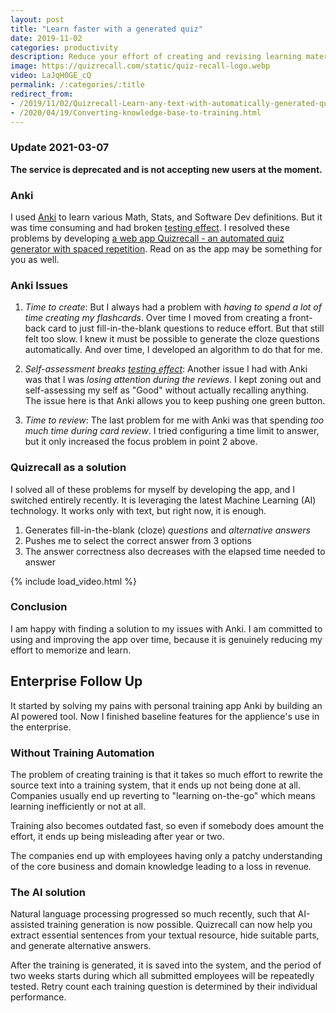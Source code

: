 ```yaml
---
layout: post
title: "Learn faster with a generated quiz"
date: 2019-11-02
categories: productivity
description: Reduce your effort of creating and revising learning material using a free AI-powered tool.
image: https://quizrecall.com/static/quiz-recall-logo.webp
video: LaJqH0GE_cQ
permalink: /:categories/:title
redirect_from:
- /2019/11/02/Quizrecall-Learn-any-text-with-automatically-generated-quiz.html 
- /2020/04/19/Converting-knowledge-base-to-training.html
---
```


### Update 2021-03-07

__The service is deprecated and is not accepting new users at the moment.__

### Anki

I used [Anki](https://apps.ankiweb.net/) to learn various Math, Stats, and Software Dev definitions.
But it was time consuming and had broken [testing effect](https://en.wikipedia.org/wiki/Testing_effect).
I resolved these problems by developing [a web app Quizrecall - an automated quiz generator with spaced repetition](https://quizrecall.com/personal).
Read on as the app may be something for you as well.

### Anki Issues

1. *Time to create*: But I always had a problem with *having to spend a lot of time creating my flashcards*. Over time I moved from creating a front-back card to just fill-in-the-blank questions to reduce effort. But that still felt too slow. I knew it must be possible to generate the cloze questions automatically. And over time, I developed an algorithm to do that for me.

2. *Self-assessment breaks [testing effect](https://en.wikipedia.org/wiki/Testing_effect)*: Another issue I had with Anki was that I was *losing attention during the reviews*. I kept zoning out and self-assessing my self as "Good" without actually recalling anything. The issue here is that Anki allows you to keep pushing one green button.

3. *Time to review*: The last problem for me with Anki was that spending *too much time during card review*. I tried configuring a time limit to answer, but it only increased the focus problem in point 2 above.


### Quizrecall as a solution

I solved all of these problems for myself by developing the app, and I switched entirely recently. It is leveraging the latest Machine Learning (AI) technology. It works only with text, but right now, it is enough.
1. Generates fill-in-the-blank (cloze) _questions_ and _alternative answers_
3. Pushes me to select the correct answer from 3 options
3. The answer correctness also decreases with the elapsed time needed to answer

{% include load_video.html %}

### Conclusion

I am happy with finding a solution to my issues with Anki. I am committed to using and improving the app over time, because it is genuinely reducing my effort to memorize and learn.


## Enterprise Follow Up

It started by solving my pains with personal training app Anki by building an AI powered tool.
Now I finished baseline features for the applience's use in the enterprise.


### Without Training Automation

The problem of creating training is that it takes so much effort to rewrite the source text into a training system, that it ends up not being done at all. Companies usually end up reverting to "learning on-the-go" which means learning inefficiently or not at all.

Training also becomes outdated fast, so even if somebody does amount the effort, it ends up being misleading after year or two.

The companies end up with employees having only a patchy understanding of the core business and domain knowledge leading to a loss in revenue.


### The AI solution

Natural language processing progressed so much recently, such that AI-assisted training generation is now possible. Quizrecall can now help you extract essential sentences from your textual resource, hide suitable parts, and generate alternative answers.

After the training is generated, it is saved into the system, and the period of two weeks starts during which all submitted employees will be repeatedly tested. Retry count each training question is determined by their individual performance.

